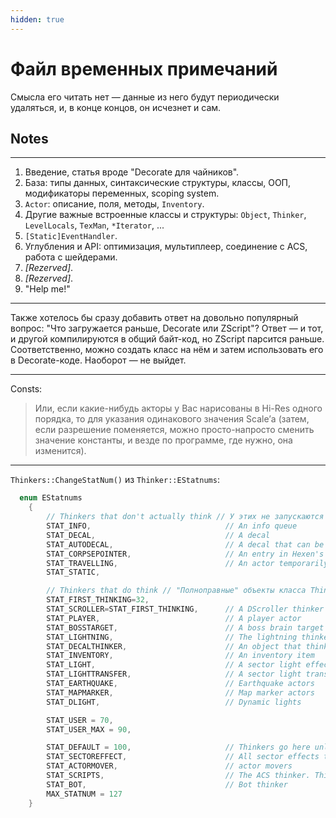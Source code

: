```yaml
---
hidden: true
---
```


# Файл временных примечаний

Смысла его читать нет — данные из него будут периодически удаляться, и, в конце концов, он исчезнет и сам.

## Notes

***

1. Введение, статья вроде "Decorate для чайников".
2. База: типы данных, синтаксические структуры, классы, ООП, модификаторы переменных, scoping system.
3. `Actor`: описание, поля, методы, `Inventory`.
4. Другие важные встроенные классы и структуры: `Object`, `Thinker`, `LevelLocals`, `TexMan`, `*Iterator`, ...
5. `[Static]EventHandler`.
6. Углубления и API: оптимизация, мультиплеер, соединение с ACS, работа с шейдерами.
7. _\[Rezerved]_.
8. _\[Rezerved]_.
9. "Help me!"

***

Также хотелось бы сразу добавить ответ на довольно популярный вопрос: "Что загружается раньше, Decorate или ZScript"? Ответ — и тот, и другой компилируются в общий байт-код, но ZScript парсится раньше. Соответственно, можно создать класс на нём и затем использовать его в Decorate-коде. Наоборот — не выйдет.

***

Consts:

> Или, если какие-нибудь акторы у Вас нарисованы в Hi-Res одного порядка, то для указания одинакового значения Scale’а (затем, если разрешение поменяется, можно просто-напросто сменить значение константы, и везде по программе, где нужно, она изменится).

***

`Thinkers::ChangeStatNum()` из `Thinker::EStatnums`:

```c
  enum EStatnums
    {
        // Thinkers that don't actually think // У этих не запускаются такие функции, как, например, "Tick()".
        STAT_INFO,                              // An info queue
        STAT_DECAL,                             // A decal
        STAT_AUTODECAL,                         // A decal that can be automatically deleted
        STAT_CORPSEPOINTER,                     // An entry in Hexen's corpse queue
        STAT_TRAVELLING,                        // An actor temporarily travelling to a new map
        STAT_STATIC,

        // Thinkers that do think // "Полноправные" объекты класса Thinker:
        STAT_FIRST_THINKING=32,
        STAT_SCROLLER=STAT_FIRST_THINKING,      // A DScroller thinker
        STAT_PLAYER,                            // A player actor
        STAT_BOSSTARGET,                        // A boss brain target
        STAT_LIGHTNING,                         // The lightning thinker
        STAT_DECALTHINKER,                      // An object that thinks for a decal
        STAT_INVENTORY,                         // An inventory item
        STAT_LIGHT,                             // A sector light effect
        STAT_LIGHTTRANSFER,                     // A sector light transfer. These must be ticked after the light effects.
        STAT_EARTHQUAKE,                        // Earthquake actors
        STAT_MAPMARKER,                         // Map marker actors
        STAT_DLIGHT,                            // Dynamic lights

        STAT_USER = 70,
        STAT_USER_MAX = 90,

        STAT_DEFAULT = 100,                     // Thinkers go here unless specified otherwise.
        STAT_SECTOREFFECT,                      // All sector effects that cause floor and ceiling movement
        STAT_ACTORMOVER,                        // actor movers
        STAT_SCRIPTS,                           // The ACS thinker. This is to ensure that it can't tick before all actors called PostBeginPlay
        STAT_BOT,                               // Bot thinker
        MAX_STATNUM = 127
    }
```
